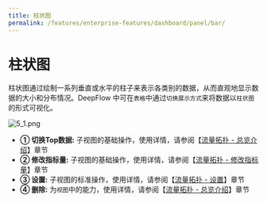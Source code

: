 ```yaml
---
title: 柱状图
permalink: /features/enterprise-features/dashboard/panel/bar/
---
```

# 柱状图

柱状图通过绘制一系列垂直或水平的柱子来表示各类别的数据，从而直观地显示数据的大小和分布情况。DeepFlow 中可在`表格`中通过`切换展示方式`来将数据以`柱状图`的形式可视化。

![5_1.png](https://yunshan-guangzhou.oss-cn-beijing.aliyuncs.com/pub/pic/20230919650975ed91538.png)

- **① 切换Top数据:** 子视图的基础操作，使用详情，请参阅【[流量拓扑 - 总览介绍](./topology/)】章节
- **② 修改指标量:** 子视图的基础操作，使用详情，请参阅【[流量拓扑 - 修改指标量](./topology/)】章节
- **③ 设置:** 子视图的标准操作，使用详情，请参阅【[流量拓扑 - 设置](./topology/)】章节
- **④ 删除:** 为`视图`中的能力，使用详情，请参阅【[流量拓扑 - 总览介绍](./topology/)】章节

